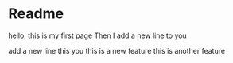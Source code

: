 # Readme

hello, this is my first page
Then I add a new line
to you

add a new line
this you
this is a new feature
this is another feature
